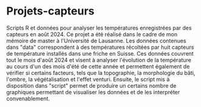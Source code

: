 # Projets-capteurs
Scripts R et données pour analyser les températures enregistrées par des capteurs en août 2024.
Ce projet a été réalisé dans le cadre de mon mémoire de master à l'Université de Lausanne. Les données contenues dans "data" correspondent à des températures récoltées par huit capteurs de température installés dans une friche en Suisse. Ces données couvrent tout le mois d'août 2024 et visent à analyser l'évolution de la température au cours d'un des mois d'été de cette année et permettent également de vérifier si certains facteurs, tels que la topographie, la morphologie du bâti, l'ombre, la végétalisation et l'effet venturi. Ensuite, le script mis à disposition dans "script" permet de produire un certains nombre de graphiques permettant de visualiser les données et de les interpréter convenablement.
